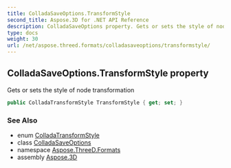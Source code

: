 ```yaml
---
title: ColladaSaveOptions.TransformStyle
second_title: Aspose.3D for .NET API Reference
description: ColladaSaveOptions property. Gets or sets the style of node transformation
type: docs
weight: 30
url: /net/aspose.threed.formats/colladasaveoptions/transformstyle/
---
```

## ColladaSaveOptions.TransformStyle property

Gets or sets the style of node transformation

```csharp
public ColladaTransformStyle TransformStyle { get; set; }
```

### See Also

* enum [ColladaTransformStyle](../../colladatransformstyle/)
* class [ColladaSaveOptions](../)
* namespace [Aspose.ThreeD.Formats](../../colladasaveoptions/)
* assembly [Aspose.3D](../../../)


